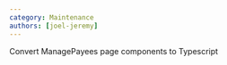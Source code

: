 ```yaml
---
category: Maintenance
authors: [joel-jeremy]
---
```


Convert ManagePayees page components to Typescript
